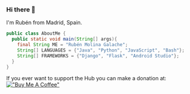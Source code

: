 ### Hi there 👋

I'm Rubén from Madrid, Spain.
```java
public class AboutMe {
  public static void main(String[] args){
    final String ME = "Rubén Molina Galache";
    String[] LANGUAGES = {"Java", "Python", "JavaScript", "Bash"};
    String[] FRAMEWORKS = {"Django", "Flask", "Android Studio"};
  }
}
```

If you ever want to support the Hub you can make a donation at:
[!["Buy Me A Coffee"](https://www.buymeacoffee.com/assets/img/custom_images/orange_img.png)](https://www.buymeacoffee.com/rubenmolinag)

